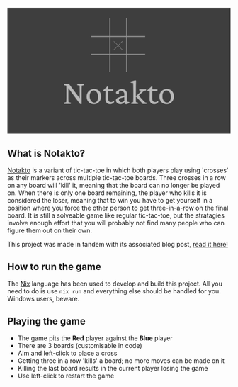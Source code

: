 ![Notakto](doc/logo.png)

## What is Notakto?

[Notakto](https://en.wikipedia.org/wiki/Notakto) is a variant of tic-tac-toe in which both players play using 'crosses' as their markers across multiple tic-tac-toe boards. Three crosses in a row on any board will 'kill' it, meaning that the board can no longer be played on. When there is only one board remaining, the player who kills it is considered the loser, meaning that to win you have to get yourself in a position where you force the other person to get three-in-a-row on the final board. It is still a solveable game like regular tic-tac-toe, but the stratagies involve enough effort that you will probably not find many people who can figure them out on their own.

This project was made in tandem with its associated blog post, [read it here!](https://aas.sh/blog/notakto-a-haskell-game-with-apecs-and-raylib/)

## How to run the game

The [Nix](https://nixos.org/) language has been used to develop and build this project. All you need to do is use `nix run` and everything else should be handled for you. Windows users, beware.

## Playing the game

* The game pits the **Red** player against the **Blue** player
* There are 3 boards (customisable in code)
* Aim and left-click to place a cross
* Getting three in a row 'kills' a board; no more moves can be made on it
* Killing the last board results in the current player losing the game
* Use left-click to restart the game
